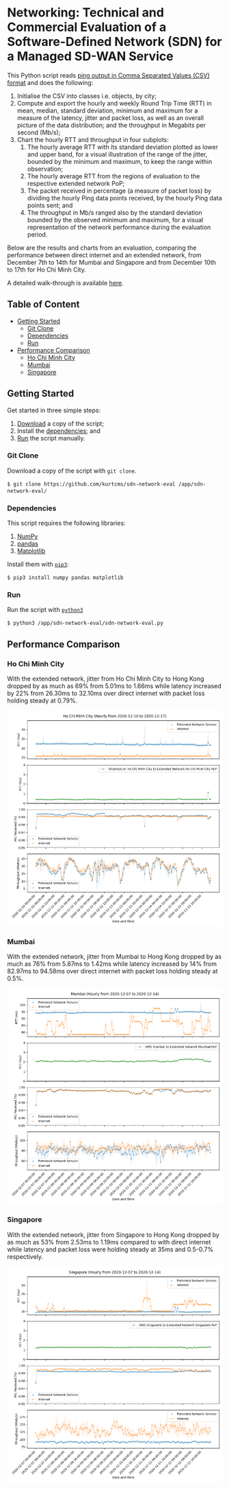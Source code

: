 # Networking: Technical and Commercial Evaluation of a Software-Defined Network (SDN) for a Managed SD-WAN Service

This Python script reads [ping output in Comma Separated Values (CSV) format](https://github.com/kurtcms/pingc) and does the following:

1. Initialise the CSV into classes i.e. objects, by city;
2. Compute and export the hourly and weekly Round Trip Time (RTT) in mean, median, standard deviation, minimum and maximum for a measure of the latency, jitter and packet loss, as well as an overall picture of the data distribution; and the throughput in Megabits per second (Mb/s);
3. Chart the hourly RTT and throughput in four subplots:
   1. The hourly average RTT with its standard deviation plotted as lower and upper band, for a visual illustration of the range of the jitter, bounded by the minimum and maximum, to keep the range within observation;
   2. The hourly average RTT from the regions of evaluation to the respective extended network PoP;
   3. The packet received in percentage (a measure of packet loss) by dividing the hourly Ping data points received, by the hourly Ping data points sent; and
   4. The throughput in Mb/s ranged also by the standard deviation bounded by the observed minimum and maximum, for a visual representation of the network performance during the evaluation period.

Below are the results and charts from an evaluation, comparing the performance between direct internet and an extended network, from December 7th to 14th for Mumbai and Singapore and from December 10th to 17th for Ho Chi Minh City.

A detailed walk-through is available [here](https://kurtcms.org/networking-technical-and-commercial-evaluation-of-a-software-defined-network-sdn-for-a-managed-sd-wan-service/).

## Table of Content

- [Getting Started](#getting-started)
  - [Git Clone](#git-clone)
  - [Dependencies](#dependencies)
  - [Run](#run)
- [Performance Comparison](#performance-comparison)
  - [Ho Chi Minh City](#ho-chi-minh-city)
  - [Mumbai](#mumbai)
  - [Singapore](#singapore)

## Getting Started

Get started in three simple steps:

1. [Download](#git-clone) a copy of the script;
2. Install the [dependencies](#dependencies); and
3. [Run](#run) the script manually.

### Git Clone

Download a copy of the script with `git clone`.
```shell
$ git clone https://github.com/kurtcms/sdn-network-eval /app/sdn-network-eval/
```

### Dependencies

This script requires the following libraries:

1. [NumPy](https://github.com/numpy/numpy)
2. [pandas](https://github.com/pandas-dev/pandas)
3. [Matplotlib](https://github.com/matplotlib/matplotlib)

Install them with [`pip3`](https://github.com/pypa/pip):

```shell
$ pip3 install numpy pandas matplotlib
```

### Run

Run the script with [`python3`](https://github.com/python/cpython)

```shell
$ python3 /app/sdn-network-eval/sdn-network-eval.py
```

## Performance Comparison

### Ho Chi Minh City

With the extended network, jitter from Ho Chi Minh City to Hong Kong dropped by as much as 69% from 5.01ms to 1.66ms while latency increased by 22% from 26.30ms to 32.10ms over direct internet with packet loss holding steady at 0.79%.

![Performance Comparison - Ho Chi Minh City](https://github.com/kurtcms/sdn-network-eval/blob/master/managed-sd-wan-service-ho-chi-minh-city-hourly-from-2020-12-10-to-2020-12-17.png)

### Mumbai

With the extended network, jitter from Mumbai to Hong Kong dropped by as much as 76% from 5.87ms to 1.42ms while latency increased by 14% from 82.97ms to 94.58ms over direct internet with packet loss holding steady at 0.5%.

![Performance Comparison - Mumbai](https://github.com/kurtcms/sdn-network-eval/blob/master/managed-sd-wan-service-mumbai-hourly-from-2020-12-07-to-2020-12-14.png)

### Singapore

With the extended network, jitter from Singapore to Hong Kong dropped by as much as 53% from 2.53ms to 1.19ms compared to with direct internet while latency and packet loss were holding steady at 35ms and 0.5-0.7% respectively.

![Performance Comparison - Singapore](https://github.com/kurtcms/sdn-network-eval/blob/master/managed-sd-wan-service-singapore-hourly-from-2020-12-07-to-2020-12-14.png)